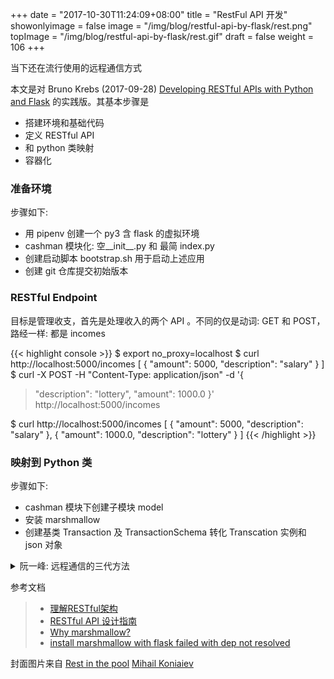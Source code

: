 +++
date = "2017-10-30T11:24:09+08:00"
title = "RestFul API 开发"
showonlyimage = false
image = "/img/blog/restful-api-by-flask/rest.png"
topImage =  "/img/blog/restful-api-by-flask/rest.gif"
draft = false
weight = 106
+++

当下还在流行使用的远程通信方式
<!--more-->

本文是对 Bruno Krebs (2017-09-28) [Developing RESTful APIs with Python and Flask](https://auth0.com/blog/developing-restful-apis-with-python-and-flask/) 的实践版。其基本步骤是

- 搭建环境和基础代码
- 定义 RESTful API 
- 和 python 类映射
- 容器化

### 准备环境

步骤如下:

- 用 pipenv 创建一个 py3 含 flask 的虚拟环境
- cashman 模块化: 空__init__.py 和 最简 index.py 
- 创建启动脚本 bootstrap.sh 用于启动上述应用
- 创建 git 仓库提交初始版本


### RESTful Endpoint

目标是管理收支，首先是处理收入的两个 API 。不同的仅是动词: GET 和 POST，路经一样: 都是 incomes

{{< highlight console >}}
$ export no_proxy=localhost
$ curl http://localhost:5000/incomes
[
  {
    "amount": 5000, 
    "description": "salary"
  }
]
$ curl -X POST -H "Content-Type: application/json" -d '{
>    "description": "lottery",
>    "amount": 1000.0
> }' http://localhost:5000/incomes

$ curl http://localhost:5000/incomes
[
  {
    "amount": 5000, 
    "description": "salary"
  }, 
  {
    "amount": 1000.0, 
    "description": "lottery"
  }
]
{{< /highlight >}}

### 映射到 Python 类

步骤如下:

- cashman 模块下创建子模块 model
- 安装 marshmallow 
- 创建基类 Transaction 及 TransactionSchema 转化 Transcation 实例和 json 对象


<details>
  <summary>阮一峰: 远程通信的三代方法</summary>
    {{< tweet 924517735832285184 >}}
</details>

参考文档

> - [理解RESTful架构](http://www.ruanyifeng.com/blog/2011/09/restful.html)
> - [RESTful API 设计指南](http://www.ruanyifeng.com/blog/2014/05/restful_api.html)
> - [Why marshmallow?](https://marshmallow.readthedocs.io/en/latest/why.html)
> - [install marshmallow with flask failed with dep not resolved](https://github.com/kennethreitz/pipenv/issues/992)

封面图片来自 [Rest in the pool](https://dribbble.com/shots/3389841-Rest-in-the-pool) <a href="https://dribbble.com/mihkonyev"><i class="fa fa-dribbble" aria-hidden="true"></i> Mihail Koniaiev</a>
